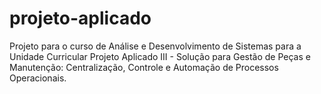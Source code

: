 # projeto-aplicado
Projeto para o curso de Análise e Desenvolvimento de Sistemas para a Unidade Curricular Projeto Aplicado III - Solução para Gestão de Peças e Manutenção: Centralização, Controle e Automação de Processos Operacionais.
